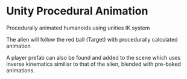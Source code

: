 # Unity Procedural Animation
Procedurally animated humanoids using unities IK system
 
 The alien will follow the red ball (Target) with procedurally calculated animation
 
 A player prefab can also be found and added to the scene which uses inverse kinematics similiar to that of the alien, blended with pre-baked animations.
